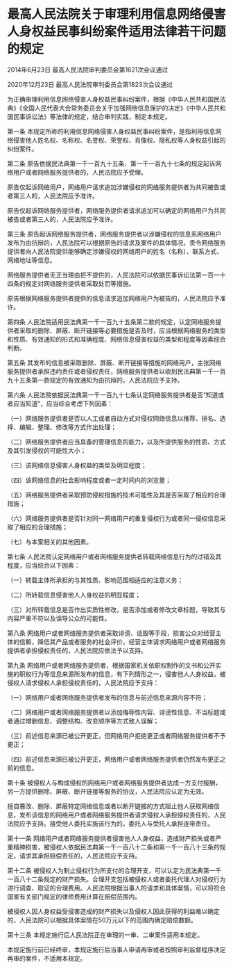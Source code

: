 # 最高人民法院关于审理利用信息网络侵害人身权益民事纠纷案件适用法律若干问题的规定

2014年6月23日 最高人民法院审判委员会第1621次会议通过

2020年12月23日 最高人民法院审判委员会第1823次会议通过

<!-- INFO END -->

为正确审理利用信息网络侵害人身权益民事纠纷案件，根据《中华人民共和国民法典》《全国人民代表大会常务委员会关于加强网络信息保护的决定》《中华人民共和国民事诉讼法》等法律的规定，结合审判实践，制定本规定。

第一条 本规定所称的利用信息网络侵害人身权益民事纠纷案件，是指利用信息网络侵害他人姓名权、名称权、名誉权、荣誉权、肖像权、隐私权等人身权益引起的纠纷案件。

第二条 原告依据民法典第一千一百九十五条、第一千一百九十七条的规定起诉网络用户或者网络服务提供者的，人民法院应予受理。

原告仅起诉网络用户，网络用户请求追加涉嫌侵权的网络服务提供者为共同被告或者第三人的，人民法院应予准许。

原告仅起诉网络服务提供者，网络服务提供者请求追加可以确定的网络用户为共同被告或者第三人的，人民法院应予准许。

第三条 原告起诉网络服务提供者，网络服务提供者以涉嫌侵权的信息系网络用户发布为由抗辩的，人民法院可以根据原告的请求及案件的具体情况，责令网络服务提供者向人民法院提供能够确定涉嫌侵权的网络用户的姓名（名称）、联系方式、网络地址等信息。

网络服务提供者无正当理由拒不提供的，人民法院可以依据民事诉讼法第一百一十四条的规定对网络服务提供者采取处罚等措施。

原告根据网络服务提供者提供的信息请求追加网络用户为被告的，人民法院应予准许。

第四条 人民法院适用民法典第一千一百九十五条第二款的规定，认定网络服务提供者采取的删除、屏蔽、断开链接等必要措施是否及时，应当根据网络服务的类型和性质、有效通知的形式和准确程度、网络信息侵害权益的类型和程度等因素综合判断。

第五条 其发布的信息被采取删除、屏蔽、断开链接等措施的网络用户，主张网络服务提供者承担违约责任或者侵权责任，网络服务提供者以收到民法典第一千一百九十五条第一款规定的有效通知为由抗辩的，人民法院应予支持。

第六条 人民法院依据民法典第一千一百九十七条认定网络服务提供者是否“知道或者应当知道”，应当综合考虑下列因素：

（一）网络服务提供者是否以人工或者自动方式对侵权网络信息以推荐、排名、选择、编辑、整理、修改等方式作出处理；

（二）网络服务提供者应当具备的管理信息的能力，以及所提供服务的性质、方式及其引发侵权的可能性大小；

（三）该网络信息侵害人身权益的类型及明显程度；

（四）该网络信息的社会影响程度或者一定时间内的浏览量；

（五）网络服务提供者采取预防侵权措施的技术可能性及其是否采取了相应的合理措施；

（六）网络服务提供者是否针对同一网络用户的重复侵权行为或者同一侵权信息采取了相应的合理措施；

（七）与本案相关的其他因素。

第七条 人民法院认定网络用户或者网络服务提供者转载网络信息行为的过错及其程度，应当综合以下因素：

（一）转载主体所承担的与其性质、影响范围相适应的注意义务；

（二）所转载信息侵害他人人身权益的明显程度；

（三）对所转载信息是否作出实质性修改，是否添加或者修改文章标题，导致其与内容严重不符以及误导公众的可能性。

第八条 网络用户或者网络服务提供者采取诽谤、诋毁等手段，损害公众对经营主体的信赖，降低其产品或者服务的社会评价，经营主体请求网络用户或者网络服务提供者承担侵权责任的，人民法院应依法予以支持。

第九条 网络用户或者网络服务提供者，根据国家机关依职权制作的文书和公开实施的职权行为等信息来源所发布的信息，有下列情形之一，侵害他人人身权益，被侵权人请求侵权人承担侵权责任的，人民法院应予支持：

（一）网络用户或者网络服务提供者发布的信息与前述信息来源内容不符；

（二）网络用户或者网络服务提供者以添加侮辱性内容、诽谤性信息、不当标题或者通过增删信息、调整结构、改变顺序等方式致人误解；

（三）前述信息来源已被公开更正，但网络用户拒绝更正或者网络服务提供者不予更正；

（四）前述信息来源已被公开更正，网络用户或者网络服务提供者仍然发布更正之前的信息。

第十条 被侵权人与构成侵权的网络用户或者网络服务提供者达成一方支付报酬，另一方提供删除、屏蔽、断开链接等服务的协议，人民法院应认定为无效。

擅自篡改、删除、屏蔽特定网络信息或者以断开链接的方式阻止他人获取网络信息，发布该信息的网络用户或者网络服务提供者请求侵权人承担侵权责任的，人民法院应予支持。接受他人委托实施该行为的，委托人与受托人承担连带责任。

第十一条 网络用户或者网络服务提供者侵害他人人身权益，造成财产损失或者严重精神损害，被侵权人依据民法典第一千一百八十二条和第一千一百八十三条的规定，请求其承担赔偿责任的，人民法院应予支持。

第十二条 被侵权人为制止侵权行为所支付的合理开支，可以认定为民法典第一千一百八十二条规定的财产损失。合理开支包括被侵权人或者委托代理人对侵权行为进行调查、取证的合理费用。人民法院根据当事人的请求和具体案情，可以将符合国家有关部门规定的律师费用计算在赔偿范围内。

被侵权人因人身权益受侵害造成的财产损失以及侵权人因此获得的利益难以确定的，人民法院可以根据具体案情在50万元以下的范围内确定赔偿数额。

第十三条 本规定施行后人民法院正在审理的一审、二审案件适用本规定。

本规定施行前已经终审，本规定施行后当事人申请再审或者按照审判监督程序决定再审的案件，不适用本规定。